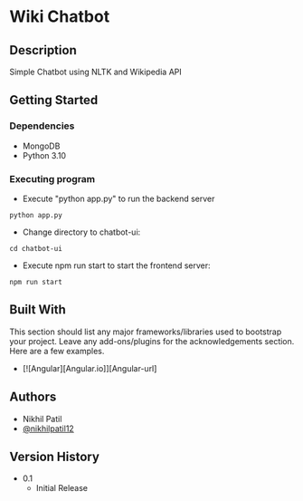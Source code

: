 # Wiki Chatbot

## Description

Simple Chatbot using NLTK and Wikipedia API

## Getting Started

### Dependencies

* MongoDB
* Python 3.10

### Executing program

* Execute "python app.py" to run the backend server
```
python app.py
```
* Change directory to chatbot-ui:
```
cd chatbot-ui
```
* Execute npm run start to start the frontend server:
```
npm run start
```

## Built With

This section should list any major frameworks/libraries used to bootstrap your project. Leave any add-ons/plugins for the acknowledgements section. Here are a few examples.

* [![Angular][Angular.io]][Angular-url]

## Authors
* Nikhil Patil
* [@nikhilpatil12](https://www.linkedin.com/in/nikhilpatil12/)

## Version History
* 0.1
    * Initial Release
